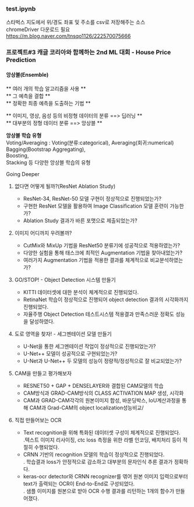 ### test.ipynb
스타벅스 지도에서 위/경도 좌표 및 주소를 csv로 저장해주는 소스 <br>
chromeDriver 다운로드 필요
https://m.blog.naver.com/tnsqo1126/222570075666

### 프로젝트#3 캐글 코리아와 함께하는 2nd ML 대회 - House Price Prediction<br>

#### 앙상블(Ensemble) <br>
  ** 여러 개의 학습 알고리즘을 사용 **<br>
  ** 그 예측을 결합 **<br>
  ** 정확한 최종 예측을 도출하는 기법 ** <br>

  ** 이미지, 영상, 음성 등의 비정형 데이터의 분류 ==> 딥러닝 ** <br>
  ** 대부분의 정형 데이터 분류 ==> 앙상블 **<br>

  **앙상블 학습 유형**<br>
  Voting/Averaging : Voting(분류:categorical), Averaging(회귀:numerical) <br>
  Bagging(Bootstrap Aggregating), <br>
  Boosting, <br>
  Stacking 등 다양한 앙상블 학습의 유형<br>



Going Deeper<br>
1. 없다면 어떻게 될까?(ResNet Ablation Study)<br>
   - ResNet-34, ResNet-50 모델 구현이 정상적으로 진행되었는가?<br>
   - 구현한 ResNet 모델을 활용하여 Image Classification 모델 훈련이 가능한가?<br>
   - Ablation Study 결과가 바른 포맷으로 제출되었는가? <br>
   
2. 이미지 어디까지 우려볼까?<br>
   - CutMix와 MixUp 기법을 ResNet50 분류기에 성공적으로 적용하였는가?<br>
   - 다양한 실험을 통해 태스크에 최적인 Augmentation 기법을 찾아내었는가?<br>
   - 여러가지 Augmentation 기법을 적용한 결과를 체계적으로 비교분석하였는가? <br>
      
3. GO/STOP! - Object Detection 시스템 만들기<br>
   - KITTI 데이터셋에 대한 분석이 체계적으로 진행되었다.<br>
   - RetinaNet 학습이 정상적으로 진행되어 object detection 결과의 시각화까지 진행되었다.<br>
   - 자율주행 Object Detection 테스트시스템 적용결과 만족스러운 정확도 성능을 달성하였다.<br>
      
4. 도로 영역을 찾자! - 세그멘테이션 모델 만들기<br>
   - U-Net을 통한 세그멘테이션 작업이 정상적으로 진행되었는가?<br>
   - U-Net++ 모델이 성공적으로 구현되었는가?<br>
   - U-Net과 U-Net++ 두 모델의 성능이 정량적/정성적으로 잘 비교되었는가?<br>
            
5. CAM을 만들고 평가해보자<br>
   - RESNET50 + GAP + DENSELAYER와 결합된 CAM모델의 학습<br>
   - CAM방식과 GRAD-CAM방식의 CLASS ACTIVATION MAP 생성, 시각화<br>
   - CAM과 GRAD-CAM각각의 원본이미지 합성, 바운딩박스, IoU계산과정을 통해 CAM과 Grad-CAM의 object localization성능비교/ <br>

6. 직접 만들어보는 OCR<br>
   - Text recognition을 위해 특화된 데이터셋 구성이 체계적으로 진행되었다.<br>
    .텍스트 이미지 리사이징, ctc loss 측정을 위한 라벨 인코딩, 배치처리 등이 적절히 수행되었다.<br>
   - CRNN 기반의 recognition 모델의 학습이 정상적으로 진행되었다.<br>
    . 학습결과 loss가 안정적으로 감소하고 대부분의 문자인식 추론 결과가 정확하다.<br>
   - keras-ocr detector와 CRNN recognizer를 엮어 원본 이미지 입력으로부터 text가 출력되는 OCR이 End-to-End로 구성되었다.<br>
    . 샘플 이미지를 원본으로 받아 OCR 수행 결과를 리턴하는 1개의 함수가 만들어졌다.<br>
    
<br>
